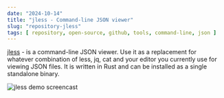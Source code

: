 ```yaml
---
date: "2024-10-14"
title: "jless - Command-line JSON viewer"
slug: "repository-jless"
tags: [ repository, open-source, github, tools, command-line, json ]
---
```




[jless][1] - is a command-line JSON viewer. Use it as a replacement for whatever combination of less, jq, cat and your editor you currently use for viewing JSON files. It is written in Rust and can be installed as a single standalone binary.

![jless demo screencast][2]



   [1]: https://github.com/PaulJuliusMartinez/jless
   [2]: https://jless.io/assets/jless-recording.gif
